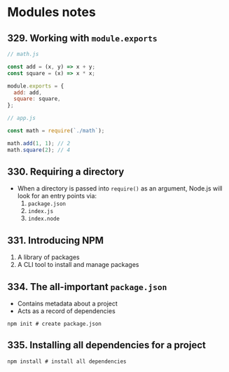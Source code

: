 # Modules notes

## 329. Working with `module.exports`

```js
// math.js

const add = (x, y) => x + y;
const square = (x) => x * x;

module.exports = {
  add: add,
  square: square,
};
```

```js
// app.js

const math = require(`./math`);

math.add(1, 1); // 2
math.square(2); // 4
```

## 330. Requiring a directory

- When a directory is passed into `require()` as an argument, Node.js will look for an entry points via:
  1. `package.json`
  2. `index.js`
  3. `index.node`

## 331. Introducing NPM

1. A library of packages
2. A CLI tool to install and manage packages

## 334. The all-important `package.json`

- Contains metadata about a project
- Acts as a record of dependencies

```shell
npm init # create package.json
```

## 335. Installing all dependencies for a project

```shell
npm install # install all dependencies
```
